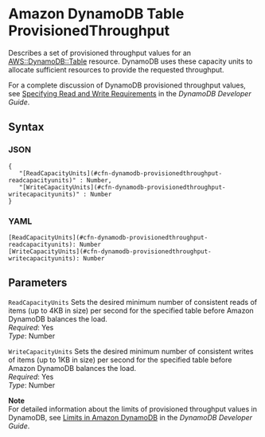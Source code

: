 # Amazon DynamoDB Table ProvisionedThroughput<a name="aws-properties-dynamodb-provisionedthroughput"></a>

Describes a set of provisioned throughput values for an [AWS::DynamoDB::Table](aws-resource-dynamodb-table.md) resource\. DynamoDB uses these capacity units to allocate sufficient resources to provide the requested throughput\.

For a complete discussion of DynamoDB provisioned throughput values, see [Specifying Read and Write Requirements](https://docs.aws.amazon.com/amazondynamodb/latest/developerguide/WorkingWithTables.html#ProvisionedThroughput) in the *DynamoDB Developer Guide*\.

## Syntax<a name="w4ab1c21c10c99c14c50b7"></a>

### JSON<a name="aws-properties-dynamodb-provisionedthroughput-syntax.json"></a>

```
{
   "[ReadCapacityUnits](#cfn-dynamodb-provisionedthroughput-readcapacityunits)" : Number,
   "[WriteCapacityUnits](#cfn-dynamodb-provisionedthroughput-writecapacityunits)" : Number
}
```

### YAML<a name="aws-properties-dynamodb-provisionedthroughput-syntax.yaml"></a>

```
[ReadCapacityUnits](#cfn-dynamodb-provisionedthroughput-readcapacityunits): Number
[WriteCapacityUnits](#cfn-dynamodb-provisionedthroughput-writecapacityunits): Number
```

## Parameters<a name="w4ab1c21c10c99c14c50b9"></a>

`ReadCapacityUnits`  <a name="cfn-dynamodb-provisionedthroughput-readcapacityunits"></a>
Sets the desired minimum number of consistent reads of items \(up to 4KB in size\) per second for the specified table before Amazon DynamoDB balances the load\.  
*Required*: Yes  
*Type*: Number

`WriteCapacityUnits`  <a name="cfn-dynamodb-provisionedthroughput-writecapacityunits"></a>
Sets the desired minimum number of consistent writes of items \(up to 1KB in size\) per second for the specified table before Amazon DynamoDB balances the load\.  
*Required*: Yes  
*Type*: Number

**Note**  
For detailed information about the limits of provisioned throughput values in DynamoDB, see [Limits in Amazon DynamoDB](http://docs.aws.amazon.com/amazondynamodb/latest/developerguide/Limits.html) in the *DynamoDB Developer Guide*\.